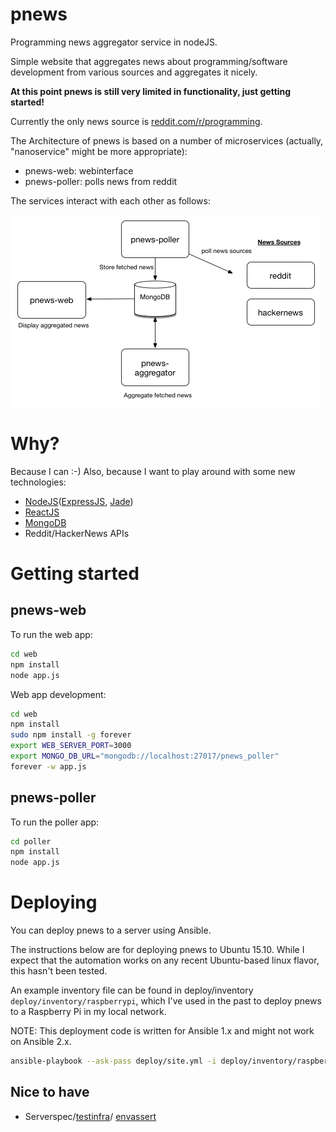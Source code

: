 # pnews
Programming news aggregator service in nodeJS.

Simple website that aggregates news about programming/software development from various sources and aggregates it
nicely.

**At this point pnews is still very limited in functionality, just getting started!**

Currently the only news source is [reddit.com/r/programming](https://reddit.com/r/programming).

The Architecture of pnews is based on a number of microservices (actually, "nanoservice" might be more appropriate):
- pnews-web: webinterface
- pnews-poller: polls news from reddit

The services interact with each other as follows:

![pnews architecture](docs/architecture.png)

# Why? #

Because I can :-)
Also, because I want to play around with some new technologies:
- [NodeJS](https://nodejs.org/en/)([ExpressJS](http://expressjs.com/), [Jade](http://jade-lang.com/))
- [ReactJS](https://facebook.github.io/react/)
- [MongoDB](https://www.mongodb.org/)
- Reddit/HackerNews APIs

# Getting started #

## pnews-web ##
To run the web app:
```bash
cd web
npm install
node app.js
```

Web app development:
```bash
cd web
npm install
sudo npm install -g forever
export WEB_SERVER_PORT=3000
export MONGO_DB_URL="mongodb://localhost:27017/pnews_poller"
forever -w app.js
```

## pnews-poller ##
To run the poller app:
```bash
cd poller
npm install
node app.js
```

# Deploying #
You can deploy pnews to a server using Ansible.

The instructions below are for deploying pnews to Ubuntu 15.10. While I expect that the automation works on any recent
Ubuntu-based linux flavor, this hasn't been tested.

An example inventory file can be found in deploy/inventory ```deploy/inventory/raspberrypi```, which I've used in
the past to deploy pnews to a Raspberry Pi in my local network.

NOTE: This deployment code is written for Ansible 1.x and might not work on Ansible 2.x.

```bash
ansible-playbook --ask-pass deploy/site.yml -i deploy/inventory/raspberrypi
```


## Nice to have ##
- Serverspec/[testinfra](http://testinfra.readthedocs.org/en/latest/)/
  [envassert](https://pypi.python.org/pypi/envassert)